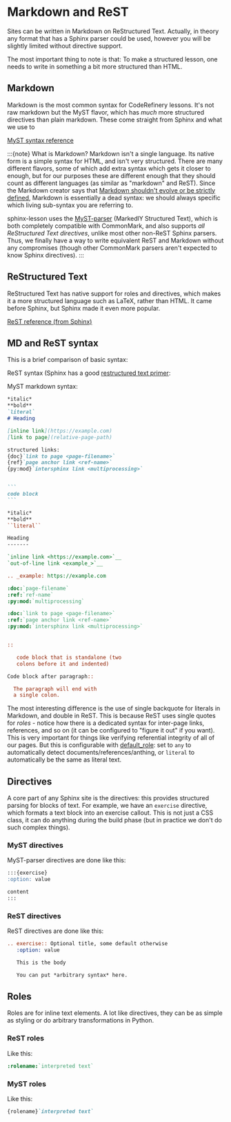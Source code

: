 # Markdown and ReST

Sites can be written in Markdown on ReStructured Text.  Actually, in
theory any format that has a Sphinx parser could be used, however you
will be slightly limited without directive support.

The most important thing to note is that: To make a structured lesson,
one needs to write in something a bit more structured than HTML.

## Markdown

Markdown is the most common syntax for CodeRefinery lessons.  It's not
raw markdown but the MyST flavor, which has *much* more structured
directives than plain markdown.  These come straight from Sphinx and
what we use to

[MyST syntax reference](https://myst-parser.readthedocs.io/en/latest/using/syntax.html)


:::{note}
What is Markdown?  Markdown isn't a single language.  Its native form
is a simple syntax for HTML, and isn't very structured.  There are many different
flavors, some of which add extra syntax which gets it closer to
enough, but for our purposes these are different enough that they
should count as different languages (as similar as "markdown" and
ReST).  Since the Markdown creator says that [Markdown shouldn't
evolve or be strictly defined](https://en.wikipedia.org/wiki/Markdown#CommonMark), Markdown is
essentially a dead syntax: we should always specific which living
sub-syntax you are referring to.

sphinx-lesson uses the [MyST-parser] (MarkedlY Structured Text),
which is both completely compatible with CommonMark, and also supports
*all ReStructured Text directives*, unlike most other non-ReST Sphinx
parsers.  Thus, we finally have a way to write equivalent ReST and
Markdown without any compromises (though other CommonMark parsers
aren't expected to know Sphinx directives).
:::

## ReStructured Text

ReStructured Text has native support for roles and directives, which
makes it a more structured language such as LaTeX, rather than HTML.
It came before Sphinx, but Sphinx made it even more popular.

[ReST reference (from Sphinx)](https://www.sphinx-doc.org/en/master/usage/restructuredtext/basics.html)

## MD and ReST syntax

This is a brief comparison of basic syntax:

ReST syntax (Sphinx has a good [restructured text primer](https://www.sphinx-doc.org/en/master/usage/restructuredtext/basics.html):

MyST markdown syntax:

````md
*italic*
**bold**
`literal`
# Heading

[inline link](https://example.com)
[link to page](relative-page-path)

structured links:
{doc}`link to page <page-filename>`
{ref}`page anchor link <ref-name>`
{py:mod}`intersphinx link <multiprocessing>`


```
code block
```
````

```rst
*italic*
**bold**
``literal``

Heading
-------

`inline link <https://example.com>`__
`out-of-line link <example_>`__

.. _example: https://example.com

:doc:`page-filename`
:ref:`ref-name`
:py:mod:`multiprocessing`

:doc:`link to page <page-filename>`
:ref:`page anchor link <ref-name>`
:py:mod:`intersphinx link <multiprocessing>`


::

   code block that is standalone (two
   colons before it and indented)

Code block after paragraph::

  The paragraph will end with
  a single colon.
```

The most interesting difference is the use of single backquote for
literals in Markdown, and double in ReST.  This is because ReST uses
single quotes for *roles* - notice how there is a dedicated syntax for
inter-page links, references, and so on (it can be configured to
"figure it out" if you want).  This is very important for
things like verifying referential integrity of all of our pages.  But
this is configurable with [default_role](https://www.sphinx-doc.org/en/master/usage/configuration.html#confval-default_role):
set to `any` to automatically detect documents/references/anthing,
or `literal` to automatically be the same as literal text.

## Directives

A core part of any Sphinx site is the directives: this provides
structured parsing for blocks of text.  For example, we have an
`exercise` directive, which formats a text block into an exercise
callout.  This is not just a CSS class, it can do anything during the
build phase (but in practice we don't do such complex things).

### MyST directives

MyST-parser directives are done like this:

````md
:::{exercise}
:option: value

content
:::
````


### ReST directives

ReST directives are done like this:

```rst
.. exercise:: Optional title, some default otherwise
   :option: value

   This is the body

   You can put *arbitrary syntax* here.
```


## Roles

Roles are for inline text elements.  A lot like directives, they can
be as simple as styling or do arbitrary transformations in Python.

### ReST roles

Like this:

```rst
:rolename:`interpreted text`
```

### MyST roles

Like this:

```md
{rolename}`interpreted text`
```

[myst-parser]: https://github.com/executablebooks/myst-parser

